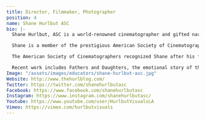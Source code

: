 ```yaml
---
title: Director, Filmmaker, Photographer
position: 4
name: Shane Hurlbut ASC
bio: |-
  Shane Hurlbut, ASC is a world-renowned cinematographer and gifted narrative storyteller who has lensed numerous feature films, commercials, music videos as well as episodic television programs.

  Shane is a member of the prestigious American Society of Cinematographers and The Academy of Motion Picture Arts and Sciences.

  The American Society of Cinematographers recognized Shane after his first feature film, The Rat Pack, directed by Rob Cohen in 1998. Shane became the youngest cinematographer to be nominated for an ASC award for a debut film. Over the course of his career, he lensed nineteen additional features including Terminator Salvation and We Are Marshall, directed by McG, The Greatest Game Ever Played, directed by Bill Paxton, and Drumline, directed by Charles Stone III. In 2009, Shane collaborated with directors Scott Waugh and Mike McCoy on Act of Valor, which featured US Navy Seals around the world.

  Recent work includes Fathers and Daughters, the emotional story of the relationship between a father and his daughter, directed by Gabriele Muccino, which boasts the impressive cast of Russell Crowe, Jane Fonda, Octavia Spencer, and Quvenzhane Wallis and The Babysitter, a coming-of-age horror story, directed by McG. Shane recently finished shooting The Adventurers, directed by Stephen Fung and starring Jean Reno, Qi Shu, and Andy Lau.
Image: "/assets/images/educators/shane-hurlbut-asc.jpg"
Website: http://www.thehurlblog.com/
Twitter: https://twitter.com/shanehurlbutasc
Facebook: https://www.facebook.com/shanehurlbutasc
Instagram: https://www.instagram.com/shanehurlbutasc/
Youtube: https://www.youtube.com/user/HurlbutVisualsLA
Vimeo: https://vimeo.com/hurlbutvisuals
---
```


